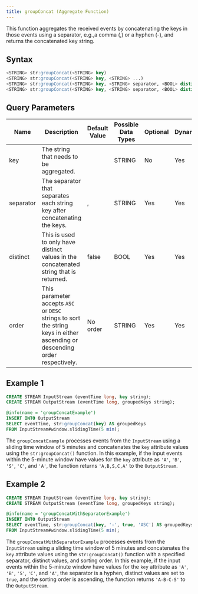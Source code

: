 ```yaml
---
title: groupConcat (Aggregate Function)
---
```


This function aggregates the received events by concatenating the keys
in those events using a separator, e.g.,a comma (,) or a hyphen (-), and
returns the concatenated key string.

## Syntax

```sql
<STRING> str:groupConcat(<STRING> key)
<STRING> str:groupConcat(<STRING> key, <STRING> ...)
<STRING> str:groupConcat(<STRING> key, <STRING> separator, <BOOL> distinct)
<STRING> str:groupConcat(<STRING> key, <STRING> separator, <BOOL> distinct, <STRING> order)
```

## Query Parameters

| Name | Description  | Default Value | Possible Data Types | Optional | Dynamic |
|------|--------------|---------------|---------------------|----------|---------|
| key  | The string that needs to be aggregated.  |      | STRING  | No       | Yes     |
| separator | The separator that separates each string key after concatenating the keys.   | ,   | STRING  | Yes      | Yes     |
| distinct  | This is used to only have distinct values in the concatenated string that is returned.  | false      | BOOL | Yes      | Yes     |
| order     | This parameter accepts `ASC` or `DESC` strings to sort the string keys in either ascending or descending order respectively. | No order      | STRING              | Yes      | Yes     |

## Example 1

```sql
CREATE STREAM InputStream (eventTime long, key string);
CREATE STREAM OutputStream (eventTime long, groupedKeys string);

@info(name = 'groupConcatExample')
INSERT INTO OutputStream
SELECT eventTime, str:groupConcat(key) AS groupedKeys
FROM InputStream#window.slidingTime(5 min);
```

The `groupConcatExample` processes events from the `InputStream` using a sliding time window of 5 minutes and concatenates the `key` attribute values using the `str:groupConcat()` function. In this example, if the input events within the 5-minute window have values for the `key` attribute as `'A'`, `'B'`, `'S'`, `'C'`, and `'A'`, the function returns `'A,B,S,C,A'` to the `OutputStream`.

## Example 2

```sql
CREATE STREAM InputStream (eventTime long, key string);
CREATE STREAM OutputStream (eventTime long, groupedKeys string);

@info(name = 'groupConcatWithSeparatorExample')
INSERT INTO OutputStream
SELECT eventTime, str:groupConcat(key, '-', true, 'ASC') AS groupedKeys
FROM InputStream#window.slidingTime(5 min);
```

The `groupConcatWithSeparatorExample` processes events from the `InputStream` using a sliding time window of 5 minutes and concatenates the `key` attribute values using the `str:groupConcat()` function with a specified separator, distinct values, and sorting order. In this example, if the input events within the 5-minute window have values for the `key` attribute as `'A'`, `'B'`, `'S'`, `'C'`, and `'A'`, the separator is a hyphen, distinct values are set to `true`, and the sorting order is ascending, the function returns `'A-B-C-S'` to the `OutputStream`.

